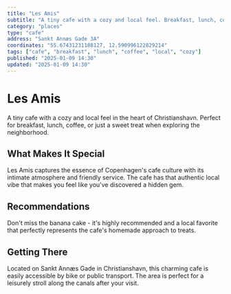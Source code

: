 ```yaml
---
title: "Les Amis"
subtitle: "A tiny cafe with a cozy and local feel. Breakfast, lunch, coffee, or a treat."
category: "places"
type: "cafe"
address: "Sankt Annæs Gade 3A"
coordinates: "55.67431231188127, 12.590996122829214"
tags: ["cafe", "breakfast", "lunch", "coffee", "local", "cozy"]
published: "2025-01-09 14:30"
updated: "2025-01-09 14:30"
---
```


# Les Amis

A tiny cafe with a cozy and local feel in the heart of Christianshavn. Perfect for breakfast, lunch, coffee, or just a sweet treat when exploring the neighborhood.

## What Makes It Special

Les Amis captures the essence of Copenhagen's cafe culture with its intimate atmosphere and friendly service. The cafe has that authentic local vibe that makes you feel like you've discovered a hidden gem.

## Recommendations

Don't miss the banana cake - it's highly recommended and a local favorite that perfectly represents the cafe's homemade approach to treats.

## Getting There

Located on Sankt Annæs Gade in Christianshavn, this charming cafe is easily accessible by bike or public transport. The area is perfect for a leisurely stroll along the canals after your visit.
